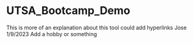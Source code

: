 # UTSA_Bootcamp_Demo
This is more of an explanation about this tool
could add hyperlinks
Jose 1/9/2023
Add a hobby or something
